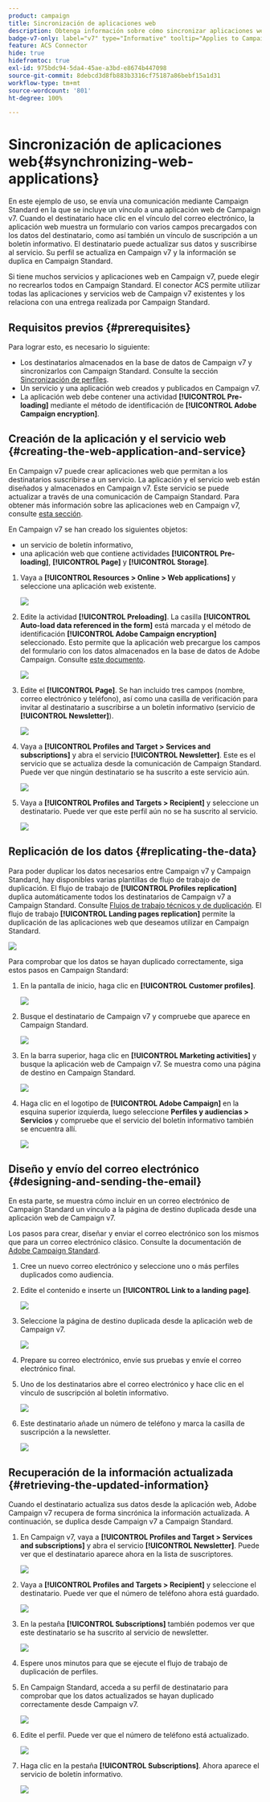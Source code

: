 ```yaml
---
product: campaign
title: Sincronización de aplicaciones web
description: Obtenga información sobre cómo sincronizar aplicaciones web con el conector ACS
badge-v7-only: label="v7" type="Informative" tooltip="Applies to Campaign Classic v7 only"
feature: ACS Connector
hide: true
hidefromtoc: true
exl-id: 975bdc94-5da4-45ae-a3bd-e8674b447098
source-git-commit: 8debcd3d8fb883b3316cf75187a86bebf15a1d31
workflow-type: tm+mt
source-wordcount: '801'
ht-degree: 100%

---
```


# Sincronización de aplicaciones web{#synchronizing-web-applications}



En este ejemplo de uso, se envía una comunicación mediante Campaign Standard en la que se incluye un vínculo a una aplicación web de Campaign v7. Cuando el destinatario hace clic en el vínculo del correo electrónico, la aplicación web muestra un formulario con varios campos precargados con los datos del destinatario, como así también un vínculo de suscripción a un boletín informativo. El destinatario puede actualizar sus datos y suscribirse al servicio. Su perfil se actualiza en Campaign v7 y la información se duplica en Campaign Standard.

Si tiene muchos servicios y aplicaciones web en Campaign v7, puede elegir no recrearlos todos en Campaign Standard. El conector ACS permite utilizar todas las aplicaciones y servicios web de Campaign v7 existentes y los relaciona con una entrega realizada por Campaign Standard.

## Requisitos previos {#prerequisites}

Para lograr esto, es necesario lo siguiente:

* Los destinatarios almacenados en la base de datos de Campaign v7 y sincronizarlos con Campaign Standard. Consulte la sección [Sincronización de perfiles](../../integrations/using/synchronizing-profiles.md).
* Un servicio y una aplicación web creados y publicados en Campaign v7.
* La aplicación web debe contener una actividad **[!UICONTROL Pre-loading]** mediante el método de identificación de **[!UICONTROL Adobe Campaign encryption]**.

## Creación de la aplicación y el servicio web {#creating-the-web-application-and-service}

En Campaign v7 puede crear aplicaciones web que permitan a los destinatarios suscribirse a un servicio. La aplicación y el servicio web están diseñados y almacenados en Campaign v7. Este servicio se puede actualizar a través de una comunicación de Campaign Standard. Para obtener más información sobre las aplicaciones web en Campaign v7, consulte [esta sección](../../web/using/adding-fields-to-a-web-form.md#subscription-checkboxes).

En Campaign v7 se han creado los siguientes objetos:

* un servicio de boletín informativo,
* una aplicación web que contiene actividades **[!UICONTROL Pre-loading]**, **[!UICONTROL Page]** y **[!UICONTROL Storage]**.

1. Vaya a **[!UICONTROL Resources > Online > Web applications]** y seleccione una aplicación web existente.

   ![](assets/acs_connect_lp_2.png)

1. Edite la actividad **[!UICONTROL Preloading]**. La casilla **[!UICONTROL Auto-load data referenced in the form]** está marcada y el método de identificación **[!UICONTROL Adobe Campaign encryption]** seleccionado. Esto permite que la aplicación web precargue los campos del formulario con los datos almacenados en la base de datos de Adobe Campaign. Consulte [este documento](../../web/using/publishing-a-web-form.md#pre-loading-the-form-data).

   ![](assets/acs_connect_lp_4.png)

1. Edite el **[!UICONTROL Page]**. Se han incluido tres campos (nombre, correo electrónico y teléfono), así como una casilla de verificación para invitar al destinatario a suscribirse a un boletín informativo (servicio de **[!UICONTROL Newsletter]**).

   ![](assets/acs_connect_lp_3.png)

1. Vaya a **[!UICONTROL Profiles and Target > Services and subscriptions]** y abra el servicio **[!UICONTROL Newsletter]**. Este es el servicio que se actualiza desde la comunicación de Campaign Standard. Puede ver que ningún destinatario se ha suscrito a este servicio aún.

   ![](assets/acs_connect_lp_5.png)

1. Vaya a **[!UICONTROL Profiles and Targets > Recipient]** y seleccione un destinatario. Puede ver que este perfil aún no se ha suscrito al servicio.

   ![](assets/acs_connect_lp_6.png)

## Replicación de los datos {#replicating-the-data}

Para poder duplicar los datos necesarios entre Campaign v7 y Campaign Standard, hay disponibles varias plantillas de flujo de trabajo de duplicación. El flujo de trabajo de **[!UICONTROL Profiles replication]** duplica automáticamente todos los destinatarios de Campaign v7 a Campaign Standard. Consulte [Flujos de trabajo técnicos y de duplicación](../../integrations/using/acs-connector-principles-and-data-cycle.md#technical-and-replication-workflows). El flujo de trabajo **[!UICONTROL Landing pages replication]** permite la duplicación de las aplicaciones web que deseamos utilizar en Campaign Standard.

![](assets/acs_connect_lp_1.png)

Para comprobar que los datos se hayan duplicado correctamente, siga estos pasos en Campaign Standard:

1. En la pantalla de inicio, haga clic en **[!UICONTROL Customer profiles]**.

   ![](assets/acs_connect_lp_7.png)

1. Busque el destinatario de Campaign v7 y compruebe que aparece en Campaign Standard.

   ![](assets/acs_connect_lp_8.png)

1. En la barra superior, haga clic en **[!UICONTROL Marketing activities]** y busque la aplicación web de Campaign v7. Se muestra como una página de destino en Campaign Standard.

   ![](assets/acs_connect_lp_9.png)

1. Haga clic en el logotipo de **[!UICONTROL Adobe Campaign]** en la esquina superior izquierda, luego seleccione **Perfiles y audiencias > Servicios** y compruebe que el servicio del boletín informativo también se encuentra allí.

   ![](assets/acs_connect_lp_10.png)

## Diseño y envío del correo electrónico {#designing-and-sending-the-email}

En esta parte, se muestra cómo incluir en un correo electrónico de Campaign Standard un vínculo a la página de destino duplicada desde una aplicación web de Campaign v7.

Los pasos para crear, diseñar y enviar el correo electrónico son los mismos que para un correo electrónico clásico. Consulte la documentación de [Adobe Campaign Standard](https://experienceleague.adobe.com/docs/campaign-standard/using/campaign-standard-home.html?lang=es).

1. Cree un nuevo correo electrónico y seleccione uno o más perfiles duplicados como audiencia.
1. Edite el contenido e inserte un **[!UICONTROL Link to a landing page]**.

   ![](assets/acs_connect_lp_12.png)

1. Seleccione la página de destino duplicada desde la aplicación web de Campaign v7.

   ![](assets/acs_connect_lp_13.png)

1. Prepare su correo electrónico, envíe sus pruebas y envíe el correo electrónico final.
1. Uno de los destinatarios abre el correo electrónico y hace clic en el vínculo de suscripción al boletín informativo.

   ![](assets/acs_connect_lp_14.png)

1. Este destinatario añade un número de teléfono y marca la casilla de suscripción a la newsletter.

   ![](assets/acs_connect_lp_15.png)

## Recuperación de la información actualizada {#retrieving-the-updated-information}

Cuando el destinatario actualiza sus datos desde la aplicación web, Adobe Campaign v7 recupera de forma sincrónica la información actualizada. A continuación, se duplica desde Campaign v7 a Campaign Standard.

1. En Campaign v7, vaya a **[!UICONTROL Profiles and Target > Services and subscriptions]** y abra el servicio **[!UICONTROL Newsletter]**. Puede ver que el destinatario aparece ahora en la lista de suscriptores.

   ![](assets/acs_connect_lp_16.png)

1. Vaya a **[!UICONTROL Profiles and Targets > Recipient]** y seleccione el destinatario. Puede ver que el número de teléfono ahora está guardado.

   ![](assets/acs_connect_lp_17.png)

1. En la pestaña **[!UICONTROL Subscriptions]** también podemos ver que este destinatario se ha suscrito al servicio de newsletter.

   ![](assets/acs_connect_lp_18.png)

1. Espere unos minutos para que se ejecute el flujo de trabajo de duplicación de perfiles.
1. En Campaign Standard, acceda a su perfil de destinatario para comprobar que los datos actualizados se hayan duplicado correctamente desde Campaign v7.

   ![](assets/acs_connect_lp_19.png)

1. Edite el perfil. Puede ver que el número de teléfono está actualizado.

   ![](assets/acs_connect_lp_20.png)

1. Haga clic en la pestaña **[!UICONTROL Subscriptions]**. Ahora aparece el servicio de boletín informativo.

   ![](assets/acs_connect_lp_21.png)
